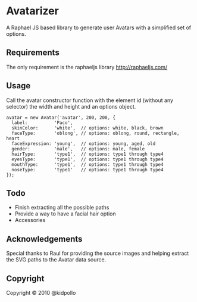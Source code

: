 # Avatarizer

A Raphael JS based library to generate user Avatars with a simplified
set of options.

## Requirements

The only requirement is the raphaeljs library <http://raphaeljs.com/>

## Usage

Call the avatar constructor function with the element id (without any
selector) the width and height and an options object.

    avatar = new Avatar('avatar', 200, 200, {
      label:          'Paco',
      skinColor:      'white',  // options: white, black, brown
      faceType:       'oblong', // options: oblong, round, rectangle, heart
      faceExpression: 'young',  // options: young, aged, old
      gender:         'male',   // options: male, female
      hairType:       'type1',  // options: type1 through type4
      eyesType:       'type1',  // options: type1 through type4
      mouthType:      'type1',  // options: type1 through type4
      noseType:       'type1'   // options: type1 through type4
    });

## Todo

+ Finish extracting all the possible paths
+ Provide a way to have a facial hair option
+ Accessories

## Acknowledgements

Special thanks to Raul for providing the source images and helping
extract the SVG paths to the Avatar data source.

## Copyright

Copyright © 2010 @kidpollo


